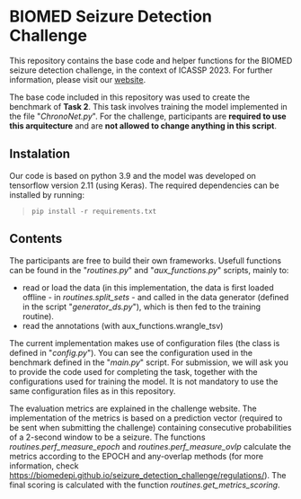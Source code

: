 # BIOMED Seizure Detection Challenge

This repository contains the base code and helper functions for the BIOMED seizure detection challenge, in the context of ICASSP 2023.
For further information, please visit our [website](https://biomedepi.github.io/seizure_detection_challenge/).

The base code included in this repository was used to create the benchmark of **Task 2**. This task involves training the model implemented in the file "*ChronoNet.py*". For the challenge, participants are **required to use this arquitecture** and are **not allowed to change anything in this script**.


## Instalation

Our code is based on python 3.9 and the model was developed on tensorflow version 2.11 (using Keras). The required dependencies can be installed by running:

> `pip install -r requirements.txt`

## Contents

The participants are free to build their own frameworks. Usefull functions can be found in the "*routines.py*" and "*aux_functions.py*" scripts, mainly to:
- read or load the data (in this implementation, the data is first loaded offline - in *routines.split_sets* -  and called in the data generator (defined in the script "*generator_ds.py*"), which is then fed to the training routine).
- read the annotations (with aux_functions.wrangle_tsv)

The current implementation makes use of configuration files (the class is defined in "*config.py*"). You can see the configuration used in the benchmark defined in the "*main.py*" script. For submission, we will ask you to provide the code used for completing the task, together with the configurations used for training the model. It is not mandatory to use the same configuration files as in this repository.

The evaluation metrics are explained in the challenge website. The implementation of the metrics is based on a prediction vector (required to be sent when submitting the challenge) containing consecutive probabilities of a 2-second window to be a seizure. The functions *routines.perf_measure_epoch* and *routines.perf_measure_ovlp* calculate the metrics according to the EPOCH and any-overlap methods (for more information, check https://biomedepi.github.io/seizure_detection_challenge/regulations/). The final scoring is calculated with the function *routines.get_metrics_scoring*.
